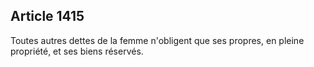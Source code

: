 Article 1415
----
Toutes autres dettes de la femme n'obligent que ses propres, en pleine
propriété, et ses biens réservés.
